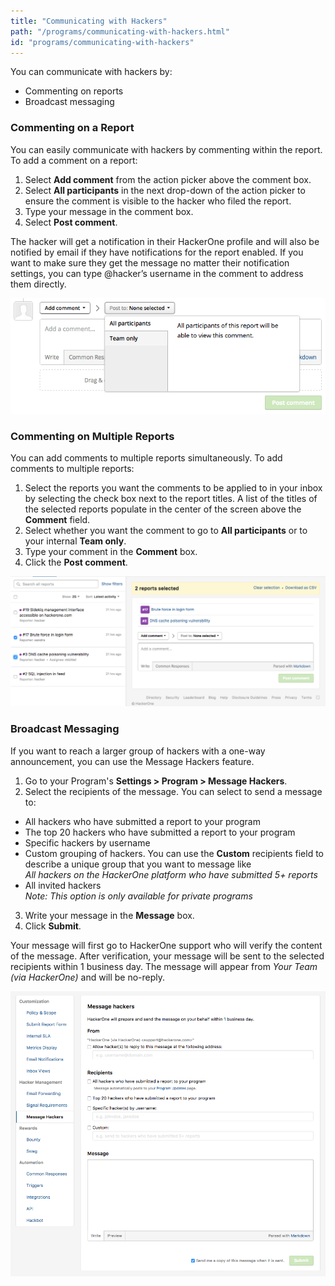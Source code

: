 ```yaml
---
title: "Communicating with Hackers"
path: "/programs/communicating-with-hackers.html"
id: "programs/communicating-with-hackers"
---
```


You can communicate with hackers by:
* Commenting on reports
* Broadcast messaging

### Commenting on a Report
You can easily communicate with hackers by commenting within the report. To add a comment on a report:

1. Select **Add comment** from the action picker above the comment box.
2. Select **All participants** in the next drop-down of the action picker to ensure the comment is visible to the hacker who filed the report.
3. Type your message in the comment box.
4. Select **Post comment**.

The hacker will get a notification in their HackerOne profile and will also be notified by email if they have notifications for the report enabled. If you want to make sure they get the message no matter their notification settings, you can type @hacker’s username in the comment to address them directly.

![Communicate with hackers1](./images/communicate-with-hackers.png)

### Commenting on Multiple Reports
You can add comments to multiple reports simultaneously. To add comments to multiple reports:

1. Select the reports you want the comments to be applied to in your inbox by selecting the check box next to the report titles. A list of the titles of the selected reports populate in the center of the screen above the **Comment** field.
2. Select whether you want the comment to go to **All participants** or to your internal **Team only**.
3. Type your comment in the **Comment** box.
4. Click the **Post comment**.

![Communicate with hackers2](./images/communicate-with-hackers3.png)

### Broadcast Messaging
If you want to reach a larger group of hackers with a one-way announcement, you can use the Message Hackers feature.

1. Go to your Program's **Settings > Program > Message Hackers**.
2. Select the recipients of the message. You can select to send a message to:
  - All hackers who have submitted a report to your program
  - The top 20 hackers who have submitted a report to your program
  - Specific hackers by username
  - Custom grouping of hackers. You can use the **Custom** recipients field to describe a unique group that you want to message like <br /> *All hackers on the HackerOne platform who have submitted 5+ reports*
  - All invited hackers <br />  *Note: This option is only available for private programs*
3. Write your message in the **Message** box.
4. Click **Submit**.

Your message will first go to HackerOne support who will verify the content of the message. After verification, your message will be sent to the selected recipients within 1 business day. The message will appear from *Your Team (via HackerOne)* and will be no-reply.

![Communicate with hackers3](./images/communicate-with-hackers2.png)
